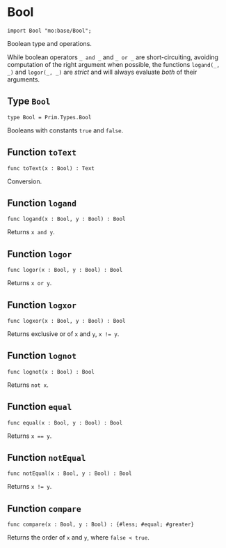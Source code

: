 # Bool

``` motoko
import Bool "mo:base/Bool";
```

Boolean type and operations.

While boolean operators `_ and _` and `_ or _` are short-circuiting,
avoiding computation of the right argument when possible, the functions
`logand(_, _)` and `logor(_, _)` are *strict* and will always evaluate *both*
of their arguments.

## Type `Bool`
``` motoko no-repl
type Bool = Prim.Types.Bool
```

Booleans with constants `true` and `false`.

## Function `toText`
``` motoko no-repl
func toText(x : Bool) : Text
```

Conversion.

## Function `logand`
``` motoko no-repl
func logand(x : Bool, y : Bool) : Bool
```

Returns `x and y`.

## Function `logor`
``` motoko no-repl
func logor(x : Bool, y : Bool) : Bool
```

Returns `x or y`.

## Function `logxor`
``` motoko no-repl
func logxor(x : Bool, y : Bool) : Bool
```

Returns exclusive or of `x` and `y`, `x != y`.

## Function `lognot`
``` motoko no-repl
func lognot(x : Bool) : Bool
```

Returns `not x`.

## Function `equal`
``` motoko no-repl
func equal(x : Bool, y : Bool) : Bool
```

Returns `x == y`.

## Function `notEqual`
``` motoko no-repl
func notEqual(x : Bool, y : Bool) : Bool
```

Returns `x != y`.

## Function `compare`
``` motoko no-repl
func compare(x : Bool, y : Bool) : {#less; #equal; #greater}
```

Returns the order of `x` and `y`, where `false < true`.
